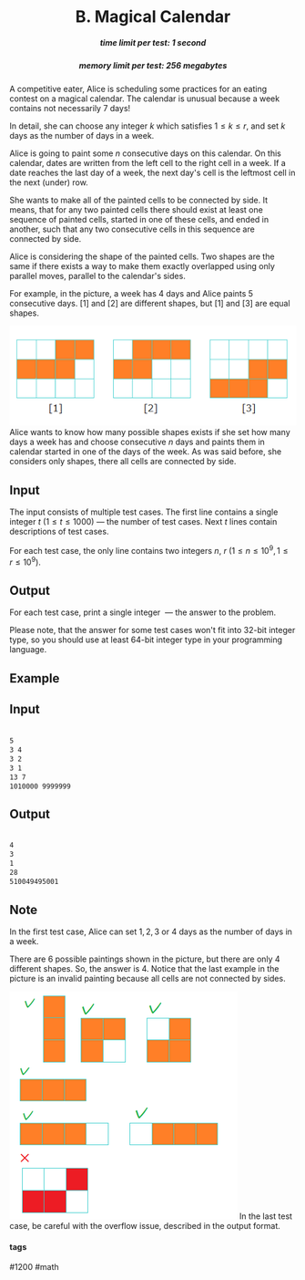 <h1 style='text-align: center;'> B. Magical Calendar</h1>

<h5 style='text-align: center;'>time limit per test: 1 second</h5>
<h5 style='text-align: center;'>memory limit per test: 256 megabytes</h5>

A competitive eater, Alice is scheduling some practices for an eating contest on a magical calendar. The calendar is unusual because a week contains not necessarily $7$ days!

In detail, she can choose any integer $k$ which satisfies $1 \leq k \leq r$, and set $k$ days as the number of days in a week.

Alice is going to paint some $n$ consecutive days on this calendar. On this calendar, dates are written from the left cell to the right cell in a week. If a date reaches the last day of a week, the next day's cell is the leftmost cell in the next (under) row.

She wants to make all of the painted cells to be connected by side. It means, that for any two painted cells there should exist at least one sequence of painted cells, started in one of these cells, and ended in another, such that any two consecutive cells in this sequence are connected by side.

Alice is considering the shape of the painted cells. Two shapes are the same if there exists a way to make them exactly overlapped using only parallel moves, parallel to the calendar's sides.

For example, in the picture, a week has $4$ days and Alice paints $5$ consecutive days. [1] and [2] are different shapes, but [1] and [3] are equal shapes.

 ![](images/b8aba909c2b00c956b657be3cd83668d52b3cc9e.png) Alice wants to know how many possible shapes exists if she set how many days a week has and choose consecutive $n$ days and paints them in calendar started in one of the days of the week. As was said before, she considers only shapes, there all cells are connected by side.

## Input

The input consists of multiple test cases. The first line contains a single integer $t$ ($1 \le t \le 1000$) — the number of test cases. Next $t$ lines contain descriptions of test cases.

For each test case, the only line contains two integers $n$, $r$ ($1 \le n \le 10^9, 1 \le r \le 10^9$).

## Output

For each test case, print a single integer  — the answer to the problem.

Please note, that the answer for some test cases won't fit into $32$-bit integer type, so you should use at least $64$-bit integer type in your programming language.

## Example

## Input


```

5
3 4
3 2
3 1
13 7
1010000 9999999

```
## Output


```

4
3
1
28
510049495001

```
## Note

In the first test case, Alice can set $1,2,3$ or $4$ days as the number of days in a week.

There are $6$ possible paintings shown in the picture, but there are only $4$ different shapes. So, the answer is $4$. Notice that the last example in the picture is an invalid painting because all cells are not connected by sides.

 ![](images/400bb1c5b641e72da448c36d8c87308dfe29233c.png) In the last test case, be careful with the overflow issue, described in the output format.



#### tags 

#1200 #math 
